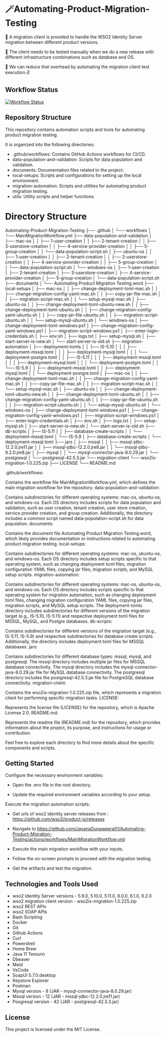 
# 🪄Automating-Product-Migration-Testing
:small_blue_diamond: A migration client is provided to handle the WSO2 Identity Server migration between different product versions.

:small_blue_diamond: The client needs to be tested manually when we do a new release with different infrastructure combinations such as database and OS.

:small_blue_diamond: We can reduce that overhead by automating the migration client test execution.:v:

## Workflow Status

[![Workflow Status](https://github.com/JayanaGunaweera01/Automating-Product-Migration-Testing/actions/workflows/.github/workflows/MainMigrationWorkflow.yml/badge.svg)](https://github.com/JayanaGunaweera01/Automating-Product-Migration-Testing/actions)


## Repository Structure

This repository contains automation scripts and tools for automating product migration testing.

It is organized into the following directories:

- .github/workflows: Contains GitHub Actions workflows for CI/CD.
- data-population-and-validation: Scripts for data population and validation.
- documents: Documentation files related to the project.
- local-setups: Scripts and configurations for setting up the local environment.
- migration-automation: Scripts and utilities for automating product migration testing.
- utils: Utility scripts and helper functions.

Directory Structure
==============================================

Automating-Product-Migration-Testing
├── .github
│   └── workflows
│       └── MainMigrationWorkflow.yml
├── data-population-and-validation
│   ├── mac-os
│   │   ├── 1-user-creation
│   │   ├── 2-tenant-creation
│   │   ├── 3-userstore-creation
│   │   ├── 4-service-provider-creation
│   │   ├── 5-group-creation
│   │   └── data-population-script.sh
│   ├── ubuntu-os
│   │   ├── 1-user-creation
│   │   ├── 2-tenant-creation
│   │   ├── 3-userstore-creation
│   │   ├── 4-service-provider-creation
│   │   ├── 5-group-creation
│   │   └── data-population-script.sh
│   └── windows-os
│       ├── 1-user-creation
│       ├── 2-tenant-creation
│       ├── 3-userstore-creation
│       ├── 4-service-provider-creation
│       ├── 5-group-creation
│       └── data-population-script.sh
├── documents
│   └── Automating Product Migration Testing.word
├── local-setups
│   ├── mac-os
│   │   ├── change-deployment-toml-mac.sh
│   │   ├── change-migration-config-yaml-mac.sh
│   │   ├── copy-jar-file-mac.sh
│   │   ├── migration-script-mac.sh
│   │   └── setup-mysql-mac.sh
│   ├── ubuntu-os
│   │   ├── change-deployment-toml-ubuntu-new.sh
│   │   ├── change-deployment-toml-ubuntu.sh
│   │   ├── change-migration-config-yaml-ubuntu.sh
│   │   ├── copy-jar-file-ubuntu.sh
│   │   ├── migration-script-ubuntu.sh
│   │   └── setup-mysql-ubuntu.sh
│   └── windows-os
│       ├── change-deployment-toml-windows.ps1
│       ├── change-migration-config-yaml-windows.ps1
│       ├── migration-script-windows.ps1
│       ├── enter-login-credentials.sh
│       ├── env.sh
│       ├── logs.txt
│       ├── setup-mysql.sh
│       ├── start-server-is-new.sh
│       └── start-server-is-old.sh
├── migration-automation
│   ├── deployment-tomls
│   │   ├── IS-5.10
│   │   │   ├── deployment-mssql.toml
│   │   │   ├── deployment-mysql.toml
│   │   │   └── deployment-postgre.toml
│   │   ├── IS-5.11
│   │   │   ├── deployment-mssql.toml
│   │   │   ├── deployment-mysql.toml
│   │   │   └── deployment-postgre.toml
│   │   └── IS-5.9
│   │       ├── deployment-mssql.toml
│   │       ├── deployment-mysql.toml
│   │       └── deployment-postgre.toml
│   ├── mac-os
│   │   ├── change-deployment-toml-mac.sh
│   │   ├── change-migration-config-yaml-mac.sh
│   │   ├── copy-jar-file-mac.sh
│   │   ├── migration-script-mac.sh
│   │   └── setup-mysql-mac.sh
│   ├── ubuntu-os
│   │   ├── change-deployment-toml-ubuntu-new.sh
│   │   ├── change-deployment-toml-ubuntu.sh
│   │   ├── change-migration-config-yaml-ubuntu.sh
│   │   ├── copy-jar-file-ubuntu.sh
│   │   ├── migration-script-ubuntu.sh
│   │   └── setup-mysql-ubuntu.sh
│   └── windows-os
│       ├── change-deployment-toml-windows.ps1
│       ├── change-migration-config-yaml-windows.ps1
│       ├── migration-script-windows.ps1
│       ├── enter-login-credentials.sh
│       ├── env.sh
│       ├── logs.txt
│       ├── setup-mysql.sh
│       ├── start-server-is-new.sh
│       └── start-server-is-old.sh
├── db-scripts
│   ├── IS-5.11
│   │   ├── database-create-scripts
│   │   └── deployment-mssql.toml
│   └── IS-5.9
│       ├── database-create-scripts
│       └── deployment-mssql.toml
├── jars
│   ├── mssql
│   │   ├── mssql-jdbc-12.2.0.jre11.jar
│   │   ├── mssql-jdbc-12.2.0.jre8.jar
│   │   └── mssql-jdbc-9.2.0.jre8.jar
│   ├── mysql
│   │   └── mysql-connector-java-8.0.29.jar
│   └── postgresql
│       └── postgresql-42.5.3.jar
└── migration-client
    └── wso2is-migration-1.0.225.zip
├── LICENSE
└── README.md

.github/workflows:

Contains the workflow file MainMigrationWorkflow.yml, which defines the main migration workflow for the repository.
data-population-and-validation:

Contains subdirectories for different operating systems: mac-os, ubuntu-os, and windows-os.
Each OS directory includes scripts for data population and validation, such as user creation, tenant creation, user store creation, service provider creation, and group creation.
Additionally, the directory includes a common script named data-population-script.sh for data population.
documents:

Contains the document file Automating Product Migration Testing.word, which likely provides documentation or instructions related to automating product migration testing.
local-setups:

Contains subdirectories for different operating systems: mac-os, ubuntu-os, and windows-os.
Each OS directory includes setup scripts specific to that operating system, such as changing deployment toml files, migration configuration YAML files, copying jar files, migration scripts, and MySQL setup scripts.
migration-automation:

Contains subdirectories for different operating systems: mac-os, ubuntu-os, and windows-os.
Each OS directory includes scripts specific to that operating system for migration automation, such as changing deployment toml files, changing migration configuration YAML files, copying jar files, migration scripts, and MySQL setup scripts.
The deployment-tomls directory includes subdirectories for different versions of the migration target (e.g., IS-5.10, IS-5.11) and respective deployment toml files for MSSQL, MySQL, and Postgre databases.
db-scripts:

Contains subdirectories for different versions of the migration target (e.g., IS-5.11, IS-5.9) and respective subdirectories for database create scripts.
Additionally, the directory includes deployment toml files for MSSQL databases.
jars:

Contains subdirectories for different database types: mssql, mysql, and postgresql.
The mssql directory includes multiple jar files for MSSQL database connectivity.
The mysql directory includes the mysql-connector-java-8.0.29.jar file for MySQL database connectivity.
The postgresql directory includes the postgresql-42.5.3.jar file for PostgreSQL database connectivity.
migration-client:

Contains the wso2is-migration-1.0.225.zip file, which represents a migration client for performing specific migration tasks.
LICENSE:

Represents the license file (LICENSE) for the repository, which is Apache License 2.0.
README.md:

Represents the readme file (README.md) for the repository, which provides information about the project, its purpose, and instructions for usage or contribution.

Feel free to explore each directory to find more details about the specific components and scripts.

## Getting Started

Configure the necessary environment variables:

- Open the .env file in the root directory.

- Update the required environment variables according to your setup.

Execute the migration automation scripts:

- Get urls of wso2 identity server releases from : https://github.com/wso2/product-is/releases

- Navigate to https://github.com/JayanaGunaweera01/Automating-Product-Migration-Testing/actions/workflows/MainMigrationWorkflow.yml 

- Execute the main migration workflow with your inputs.

- Follow the on-screen prompts to proceed with the migration testing.

- Get the artifacts and test the migration.


## Technologies and Tools Used

- wso2 Identity Server versions - 5.9.0, 5.10.0, 5.11.0, 6.0.0, 6.1.0, 6.2.0
- wso2 migration client version - wso2is-migration-1.0.225.zip
- wso2 REST APIs
- wso2 SOAP APIs
- Bash Scripting
- Docker
- Git
- Github Actions
- Curl
- Powershell
- Home Brew
- Java 11 Temurin
- Dbeaver
- Meld
- VsCode
- SoapUI 5.7.0.desktop
- Keystore Explorer
- Postman
- Mysql version - 8  (JAR - mysql-connector-java-8.0.29.jar)
- Mssql version - 12 (JAR - mssql-jdbc-12.2.0.jre11.jar)
- Posgresql version - 42 (JAR - postgresql-42.5.3.jar)


## License

This project is licensed under the MIT License.





